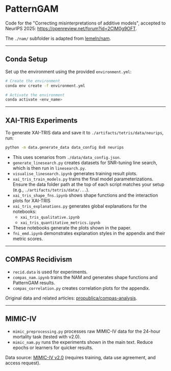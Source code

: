 # PatternGAM

Code for the "Correcting misinterpretations of additive models", accepted to NeurIPS 2025: https://openreview.net/forum?id=2ClM0g9OFT.


The `./nam/` subfolder is adapted from [lemeln/nam](https://github.com/lemeln/nam).

---

## Conda Setup

Set up the environment using the provided `environment.yml`:

```bash
# Create the environment
conda env create -f environment.yml

# Activate the environment
conda activate <env_name>
```

---

## XAI-TRIS Experiments

To generate XAI-TRIS data and save it to `./artifacts/tetris/data/neurips`, run:

```bash
python -m data.generate_data data_config 8x8 neurips
```

- This uses scenarios from `./data/data_config.json`.
- `generate_linesearch.py` creates datasets for SNR-tuning line search, which is then run in `linesearch.py`.
- `visualise_linesearch.ipynb` generates training result plots.
- `xai_tris_train_models.py` trains the final model parameterizations. Ensure the data folder path at the top of each script matches your setup (e.g., `./artifacts/tetris/data/...`).
- `xai_tris_shape_fns.ipynb` shows shape functions and the interaction plots for XAI-TRIS
- `xai_tris_explanations.py` generates global explanations for the notebooks:
    - `xai_tris_qualitative.ipynb`
    - `xai_tris_quantitative_metrics.ipynb`
- These notebooks generate the plots shown in the paper.
- `fni_emd.ipynb` demonstrates explanation styles in the appendix and their metric scores.

---

## COMPAS Recidivism

- `recid.data` is used for experiments.
- `compas_nam.ipynb` trains the NAM and generates shape functions and PatternGAM results.
- `compas_correlation.py` creates correlation plots for the appendix.

Original data and related articles: [propublica/compas-analysis](https://github.com/propublica/compas-analysis).

---

## MIMIC-IV

- `mimic_preprocessing.py` processes raw MIMIC-IV data for the 24-hour mortality task (tested with v2.0).
- `mimic_nam.py` runs the experiments shown in the main text. Reduce epochs or learners for quicker results.

Data source: [MIMIC-IV v2.0](https://physionet.org/content/mimiciv/2.0/) (requires training, data use agreement, and access request).

